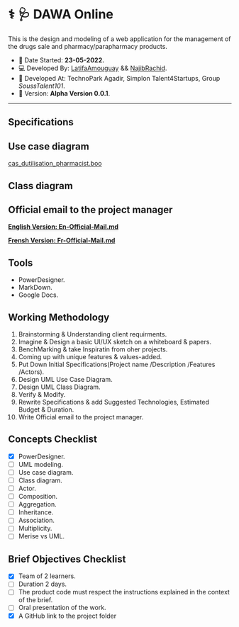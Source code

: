 # ⚕ :stethoscope:	DAWA Online
This is the design and modeling of a web application for the management of the drugs sale and pharmacy/parapharmacy products.

 - :date: Date Started: **23-05-2022.** 
 - :computer: Developed By: [LatifaAmouguay](https://github.com/LATIFADEV) && [NajibRachid](https://github.com/n4j1Br4ch1D).
 - :office: Developed At: TechnoPark Agadir, Simplon Talent4Startups, Group *SoussTalent101*.
 - :pushpin: Version: **Alpha Version 0.0.1**.

---

## Specifications


## Use case diagram

[cas_dutilisation_pharmacist.boo](/brief3-uml/cas_dutilisation_pharmacist.moo)

## Class diagram


## Official email to the project manager  

[**English Version: En-Official-Mail.md**](/brief3-uml/En-Official-Mail.md) 

[**Frensh Version: Fr-Official-Mail.md**](/brief3-uml/Fr-Official-Mail.md) 

## Tools

- PowerDesigner.
- MarkDown.
- Google Docs.

## Working Methodology
  
1. Brainstorming & Understanding client requirments.
2. Imagine & Design a basic UI/UX sketch on a whiteboard & papers.
3. BenchMarking & take Inspiratin from oher projects.
4. Coming up with unique features & values-added.
5. Put Down Initial Specifications(Project name /Description /Features /Actors).
6. Design UML Use Case Diagram.
7. Design UML Class Diagram.
8. Verify & Modify.
9. Rewrite Specifications & add Suggested Technologies, Estimated Budget & Duration.
10. Write Official email to the project manager.
  
## Concepts Checklist

- [X] PowerDesigner.
- [ ] UML modeling.
- [ ] Use case diagram.
- [ ] Class diagram.
- [ ] Actor.
- [ ] Composition.
- [ ] Aggregation.
- [ ] Inheritance. 
- [ ] Association.
- [ ] Multiplicity.
- [ ] Merise vs UML.

## Brief Objectives Checklist

- [X] Team of 2 learners.
- [ ] Duration 2 days.
- [ ] The product code must respect the instructions explained in the context of the brief.
- [ ] Oral presentation of the work.
- [X] A GitHub link to the project folder
